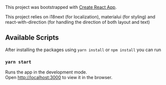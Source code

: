 This project was bootstrapped with [Create React App](https://github.com/facebook/create-react-app).

This project relies on i18next (for localization), materialui (for styling) and react-with-direction (for handling the direction of both layout and text)

## Available Scripts

After installing the packages using ``yarn install`` or ``npm install`` you can run

### `yarn start`

Runs the app in the development mode.<br />
Open [http://localhost:3000](http://localhost:3000) to view it in the browser.
